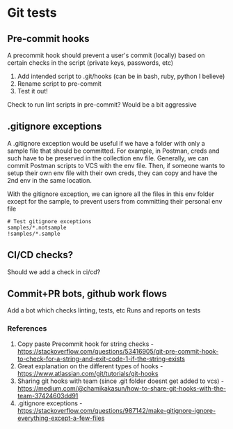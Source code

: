 # Git tests

##  Pre-commit hooks
A precommit hook should prevent a user's commit (locally) based on certain checks in the script (private keys, passwords, etc)

1. Add intended script to .git/hooks (can be in bash, ruby, python I believe)
1. Rename script to pre-commit
1. Test it out!

Check to run lint scripts in pre-commit? Would be a bit aggressive

## .gitignore exceptions
A .gitignore exception would be useful if we have a folder with only a sample file that should be committed. For example, in Postman, creds and such have to be preserved in the collection env file. Generally, we can commit Postman scripts to VCS with the env file. Then, if someone wants to setup their own env file with their own creds, they can copy and have the 2nd env in the same location.

With the gitignore exception, we can ignore all the files in this env folder except for the sample, to prevent users from committing their personal env file

```
# Test gitignore exceptions
samples/*.notsample
!samples/*.sample
```


## CI/CD checks?
Should we add a check in ci/cd?

## Commit+PR bots, github work flows
Add a bot which checks linting, tests, etc
Runs and reports on tests


### References
1. Copy paste Precommit hook for string checks - https://stackoverflow.com/questions/53416905/git-pre-commit-hook-to-check-for-a-string-and-exit-code-1-if-the-string-exists
1. Great explanation on the different types of hooks - https://www.atlassian.com/git/tutorials/git-hooks
1. Sharing git hooks with team (since .git folder doesnt get added to vcs) - https://medium.com/@chamikakasun/how-to-share-git-hooks-with-the-team-37424603dd91
1. .gitignore exceptions - https://stackoverflow.com/questions/987142/make-gitignore-ignore-everything-except-a-few-files